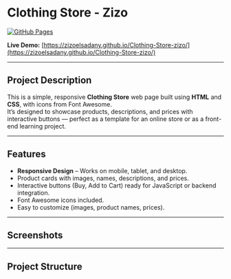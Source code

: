 # Clothing Store - Zizo

[![GitHub Pages](https://img.shields.io/badge/GitHub%20Pages-Online-brightgreen)](https://zizoelsadany.github.io/Clothing-Store-zizo/)

**Live Demo:** [https://zizoelsadany.github.io/Clothing-Store-zizo/](https://zizoelsadany.github.io/Clothing-Store-zizo/)

---

## Project Description
This is a simple, responsive **Clothing Store** web page built using **HTML** and **CSS**, with icons from Font Awesome.  
It’s designed to showcase products, descriptions, and prices with interactive buttons — perfect as a template for an online store or as a front-end learning project.

---

## Features
- **Responsive Design** – Works on mobile, tablet, and desktop.
- Product cards with images, names, descriptions, and prices.
- Interactive buttons (Buy, Add to Cart) ready for JavaScript or backend integration.
- Font Awesome icons included.
- Easy to customize (images, product names, prices).

---

## Screenshots

---

## Project Structure
